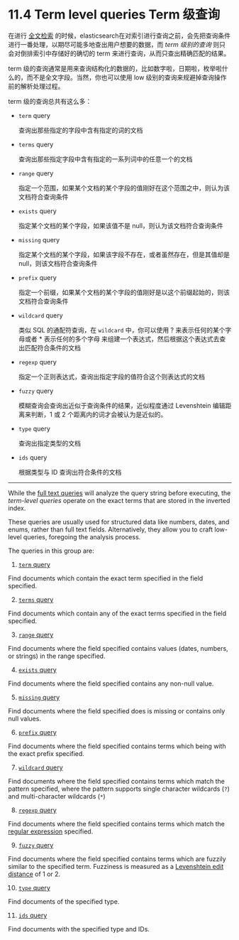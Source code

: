 # 11.4 Term level queries Term 级查询

在进行  [全文检索](https://www.elastic.co/guide/en/elasticsearch/reference/current/full-text-queries.html) 的时候，elasticsearch在对索引进行查询之前，会先把查询条件进行一番处理，以期尽可能多地查出用户想要的数据，而 *term 级别的查询* 则只会对倒排索引中存储好的确切的 term 来进行查询，从而只查出精确匹配的结果。  

term 级的查询通常是用来查询结构化的数据的，比如数字啦，日期啦，枚举啦什么的，而不是全文字段。当然，你也可以使用 low 级别的查询来规避掉查询操作前的解析处理过程。

term 级的查询总共有这么多：

* `term` query

  查询出那些指定的字段中含有指定的词的文档
  
* `terms` query

  查询出那些指定字段中含有指定的一系列词中的任意一个的文档
  
* `range` query

  指定一个范围，如果某个文档的某个字段的值刚好在这个范围之中，则认为该文档符合查询条件

* `exists` query

  指定某个文档的某个字段，如果该值不是 null，则认为该文档符合查询条件

* `missing` query

  指定某个文档的某个字段，如果该字段不存在，或者虽然存在，但是其值却是 null，则该文档符合查询条件

* `prefix` query

  指定一个前缀，如果某个文档的某个字段的值刚好是以这个前缀起始的，则该文档符合查询条件

* `wildcard` query
  
  类似 SQL 的通配符查询，在 `wildcard` 中，你可以使用 ? 来表示任何的某个字母或者 * 表示任何的多个字母 来组建一个表达式，然后根据这个表达式去查出匹配符合条件的文档
  
* `regexp` query

  指定一个正则表达式，查询出指定字段的值符合这个则表达式的文档

* `fuzzy` query

  模糊查询会查询出近似于查询条件的结果，近似程度通过 Levenshtein 编辑距离来判断，1 或 2 个距离内的词才会被认为是近似的。
  
* `type` query

  查询出指定类型的文档
  
* `ids` query

  根据类型与 ID 查询出符合条件的文档
  
***

While the [full text queries](https://www.elastic.co/guide/en/elasticsearch/reference/current/full-text-queries.html) will analyze the query string before executing, the *term-level queries* operate on the exact terms that are stored in the inverted index.

These queries are usually used for structured data like numbers, dates, and enums, rather than full text fields. Alternatively, they allow you to craft low-level queries, foregoing the analysis process.

The queries in this group are:

1. [`term` query](https://www.elastic.co/guide/en/elasticsearch/reference/current/query-dsl-term-query.html)

  Find documents which contain the exact term specified in the field specified.

2. [`terms` query](https://www.elastic.co/guide/en/elasticsearch/reference/current/query-dsl-terms-query.html)
  
  Find documents which contain any of the exact terms specified in the field specified.
  
3. [`range` query](https://www.elastic.co/guide/en/elasticsearch/reference/current/query-dsl-range-query.html)

  Find documents where the field specified contains values (dates, numbers, or strings) in the range specified.

4. [`exists` query](https://www.elastic.co/guide/en/elasticsearch/reference/current/query-dsl-exists-query.html)
  
  Find documents where the field specified contains any non-null value.
  
5. [`missing` query](https://www.elastic.co/guide/en/elasticsearch/reference/current/query-dsl-missing-query.html)

  Find documents where the field specified does is missing or contains only null values.

6. [`prefix` query](https://www.elastic.co/guide/en/elasticsearch/reference/current/query-dsl-prefix-query.html)

  Find documents where the field specified contains terms which being with the exact prefix specified.
  
7. [`wildcard` query](https://www.elastic.co/guide/en/elasticsearch/reference/current/query-dsl-wildcard-query.html)

  Find documents where the field specified contains terms which match the pattern specified, where the pattern supports single character wildcards (`?`) and multi-character wildcards (`*`)
  
8. [`regexp` query](https://www.elastic.co/guide/en/elasticsearch/reference/current/query-dsl-regexp-query.html)

  Find documents where the field specified contains terms which match the [regular expression](https://www.elastic.co/guide/en/elasticsearch/reference/current/query-dsl-regexp-query.html#regexp-syntax) specified.
  
9. [`fuzzy` query](https://www.elastic.co/guide/en/elasticsearch/reference/current/query-dsl-fuzzy-query.html)
  
  Find documents where the field specified contains terms which are fuzzily similar to the specified term. Fuzziness is measured as a [Levenshtein edit distance](http://en.wikipedia.org/wiki/Damerau%E2%80%93Levenshtein_distance) of 1 or 2.
  
10. [`type` query](https://www.elastic.co/guide/en/elasticsearch/reference/current/query-dsl-type-query.html)
  
  Find documents of the specified type.
  
11. [`ids` query](https://www.elastic.co/guide/en/elasticsearch/reference/current/query-dsl-ids-query.html)

  Find documents with the specified type and IDs.
  
  
  